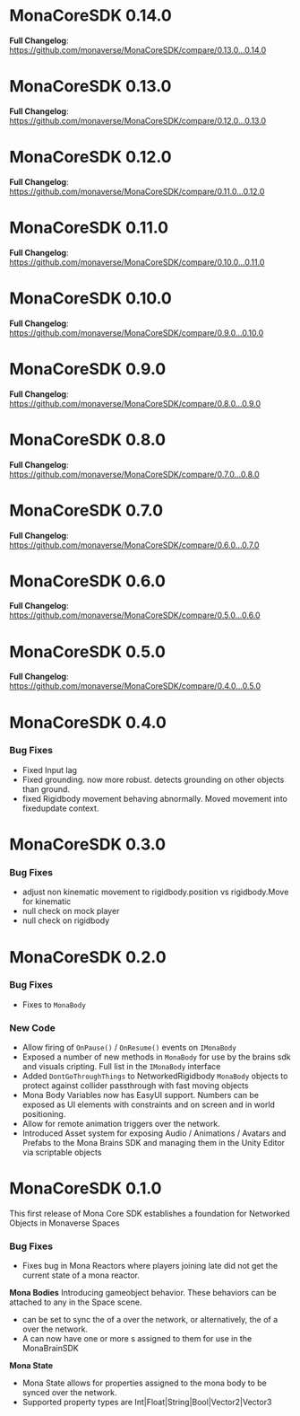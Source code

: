 # MonaCoreSDK 0.14.0

**Full Changelog**: https://github.com/monaverse/MonaCoreSDK/compare/0.13.0...0.14.0

# MonaCoreSDK 0.13.0

**Full Changelog**: https://github.com/monaverse/MonaCoreSDK/compare/0.12.0...0.13.0

# MonaCoreSDK 0.12.0

**Full Changelog**: https://github.com/monaverse/MonaCoreSDK/compare/0.11.0...0.12.0

# MonaCoreSDK 0.11.0

**Full Changelog**: https://github.com/monaverse/MonaCoreSDK/compare/0.10.0...0.11.0

# MonaCoreSDK 0.10.0

**Full Changelog**: https://github.com/monaverse/MonaCoreSDK/compare/0.9.0...0.10.0

# MonaCoreSDK 0.9.0

**Full Changelog**: https://github.com/monaverse/MonaCoreSDK/compare/0.8.0...0.9.0

# MonaCoreSDK 0.8.0

**Full Changelog**: https://github.com/monaverse/MonaCoreSDK/compare/0.7.0...0.8.0

# MonaCoreSDK 0.7.0

**Full Changelog**: https://github.com/monaverse/MonaCoreSDK/compare/0.6.0...0.7.0

# MonaCoreSDK 0.6.0

**Full Changelog**: https://github.com/monaverse/MonaCoreSDK/compare/0.5.0...0.6.0

# MonaCoreSDK 0.5.0

**Full Changelog**: https://github.com/monaverse/MonaCoreSDK/compare/0.4.0...0.5.0

# MonaCoreSDK 0.4.0

### Bug Fixes
- Fixed Input lag
- Fixed grounding. now more robust. detects grounding on other objects than ground.
- fixed Rigidbody movement behaving abnormally. Moved movement into fixedupdate context.

# MonaCoreSDK 0.3.0

### Bug Fixes
- adjust non kinematic movement to rigidbody.position vs rigidbody.Move for kinematic
- null check on mock player
- null check on rigidbody

# MonaCoreSDK 0.2.0

### Bug Fixes
- Fixes to `MonaBody`

### New Code
- Allow firing of  `OnPause()` / `OnResume()` events on `IMonaBody`
- Exposed a number of new methods in `MonaBody` for use by the brains sdk and visuals cripting. Full list in the `IMonaBody` interface
- Added `DontGoThroughThings` to NetworkedRigidbody `MonaBody` objects to protect against collider passthrough with fast moving objects
- Mona Body Variables now has EasyUI support. Numbers can be exposed as UI elements with constraints and on screen and in world positioning.
- Allow for remote animation triggers over the network.
- Introduced Asset system for exposing Audio / Animations / Avatars and Prefabs to the Mona Brains SDK and managing them in the Unity Editor via scriptable objects


# MonaCoreSDK 0.1.0

This first release of Mona Core SDK establishes a foundation for Networked Objects in Monaverse Spaces

### Bug Fixes
- Fixes bug in Mona Reactors where players joining late did not get the current state of a mona reactor.

**Mona Bodies**
Introducing <MonaBody> gameobject behavior.  These behaviors can be attached to any <GameObject> in the Space scene.
- <MonaBody> can be set to sync the <Transform> of a <GameObject> over the network, or alternatively, the <Rigidbody> of a <GameObject> over the network.
- A<MonaBody> can now have one or more <MonaTag>s assigned to them for use in the MonaBrainSDK

**Mona State**
- Mona State allows for properties assigned to the mona body to be synced over the network.
- Supported property types are Int|Float|String|Bool|Vector2|Vector3
